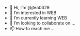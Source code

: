 - 👋 Hi, I’m @jtea0329
- 👀 I’m interested in WEB
- 🌱 I’m currently learning WEB
- 💞️ I’m looking to collaborate on ...
- 📫 How to reach me ...

<!---
jtea0329/jtea0329 is a ✨ special ✨ repository because its `README.md` (this file) appears on your GitHub profile.
You can click the Preview link to take a look at your changes.
--->
